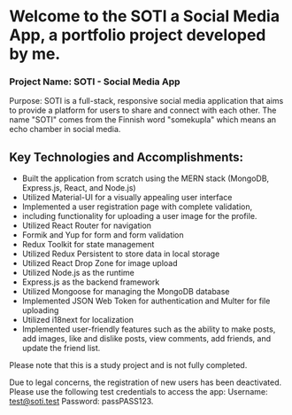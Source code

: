 
# Welcome to the SOTI a Social Media App, a portfolio project developed by me.

### Project Name: SOTI - Social Media App

Purpose: SOTI is a full-stack, responsive social media application that aims to provide a platform for users to share and connect with each other. The name "SOTI" comes from the Finnish word "somekupla" which means an echo chamber in social media.

## Key Technologies and Accomplishments:

* Built the application from scratch using the MERN stack (MongoDB, Express.js, React, and Node.js)
* Utilized Material-UI for a visually appealing user interface 
* Implemented a user registration page with complete validation, 
* including functionality for uploading a user image for the profile. 
* Utilized React Router for navigation
* Formik and Yup for form and form validation 
* Redux Toolkit for state management 
* Utilized Redux Persistent to store data in local storage 
* Utilized React Drop Zone for image upload 
* Utilized Node.js as the runtime
* Express.js as the backend framework 
* Utilized Mongoose for managing the MongoDB database 
* Implemented JSON Web Token for authentication and Multer for file uploading 
* Utilized i18next for localization 
* Implemented user-friendly features such as the ability to make posts, add images, like and dislike posts, view comments, add friends, and update the friend list. 
 
Please note that this is a study project and is not fully completed.

Due to legal concerns, the registration of new users has been deactivated. Please use the following test credentials to access the app:
Username: test@soti.test 
Password: passPASS123.
